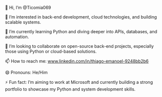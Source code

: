 👋 Hi, I’m @Ticomia069

👀 I’m interested in back-end development, cloud technologies, and building scalable systems.

🌱 I’m currently learning Python and diving deeper into APIs, databases, and automation.

💞️ I’m looking to collaborate on open-source back-end projects, especially those using Python or cloud-based solutions.

📫 How to reach me: www.linkedin.com/in/thiago-emanoel-9248bb2b6

😄 Pronouns: He/Him

⚡ Fun fact: I’m aiming to work at Microsoft and currently building a strong portfolio to showcase my Python and system development skills.


